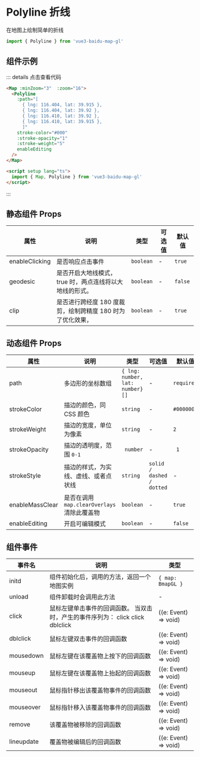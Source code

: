 # Polyline 折线

在地图上绘制简单的折线

```ts
import { Polyline } from 'vue3-baidu-map-gl'
```

## 组件示例

<div>
<Map
  :minZoom="3"
  :zoom="16"
  
>
  <Polyline 
    :path="[
      { lng: 116.404, lat: 39.915 },
      { lng: 116.404, lat: 39.92 },
      { lng: 116.410, lat: 39.92 },
      { lng: 116.410, lat: 39.915 },
	  ]" 
    stroke-color="#000"
    :stroke-opacity="1"
    :stroke-weight="5"
    enableEditing
  />
</Map>
</div>

::: details 点击查看代码

<!-- prettier-ignore -->
```html
<Map :minZoom="3"  :zoom="16">
  <Polyline
    :path="[
      { lng: 116.404, lat: 39.915 },
      { lng: 116.404, lat: 39.92 },
      { lng: 116.410, lat: 39.92 },
      { lng: 116.410, lat: 39.915 },
	  ]"
    stroke-color="#000"
    :stroke-opacity="1"
    :stroke-weight="5"
    enableEditing
  />
</Map>

<script setup lang="ts">
  import { Map, Polyline } from 'vue3-baidu-map-gl'
</script>
```

:::

## 静态组件 Props

| 属性           | 说明                                                       | 类型      | 可选值 | 默认值  |
| -------------- | ---------------------------------------------------------- | --------- | ------ | ------- |
| enableClicking | 是否响应点击事件                                           | `boolean` | -      | `true`  |
| geodesic       | 是否开启大地线模式，true 时，两点连线将以大地线的形式。    | `boolean` | -      | `false` |
| clip           | 是否进行跨经度 180 度裁剪，绘制跨精度 180 时为了优化效果， | `boolean` | -      | `true`  |

## 动态组件 Props

| 属性            | 说明                                        | 类型                            | 可选值                    | 默认值     |
| --------------- | ------------------------------------------- | ------------------------------- | ------------------------- | ---------- |
| path            | 多边形的坐标数组                            | `{ lng: number, lat: number}[]` | -                         | `required` |
| strokeColor     | 描边的颜色，同 CSS 颜色                     | `string`                        | -                         | `#000000`  |
| strokeWeight    | 描边的宽度，单位为像素                      | `string`                        | -                         | `2`        |
| strokeOpacity   | 描边的透明度，范围 `0-1`                    | ` number`                       | -                         | ` 1`       |
| strokeStyle     | 描边的样式，为实线、虚线、或者点状线        | `string`                        | `solid / dashed / dotted` | -          |
| enableMassClear | 是否在调用 `map.clearOverlays` 清除此覆盖物 | `boolean`                       | -                         | `true `    |
| enableEditing   | 开启可编辑模式                              | `boolean`                       | -                         | `false `   |

## 组件事件

| 事件名     | 说明                                                                           | 类型                 |
| ---------- | ------------------------------------------------------------------------------ | -------------------- |
| initd      | 组件初始化后，调用的方法，返回一个地图实例                                     | `{ map: BmapGL }`    |
| unload     | 组件卸载时会调用此方法                                                         | -                    |
| click      | 鼠标左键单击事件的回调函数。 当双击时，产生的事件序列为： click click dblclick | ((e: Event) => void) |
| dblclick   | 鼠标左键双击事件的回调函数                                                     | ((e: Event) => void) |
| mousedown  | 鼠标左键在该覆盖物上按下的回调函数                                             | ((e: Event) => void) |
| mouseup    | 鼠标左键在该覆盖物上抬起的回调函数                                             | ((e: Event) => void) |
| mouseout   | 鼠标指针移出该覆盖物事件的回调函数                                             | ((e: Event) => void) |
| mouseover  | 鼠标指针移入该覆盖物事件的回调函数                                             | ((e: Event) => void) |
| remove     | 该覆盖物被移除的回调函数                                                       | ((e: Event) => void) |
| lineupdate | 覆盖物被编辑后的回调函数                                                       | ((e: Event) => void) |
